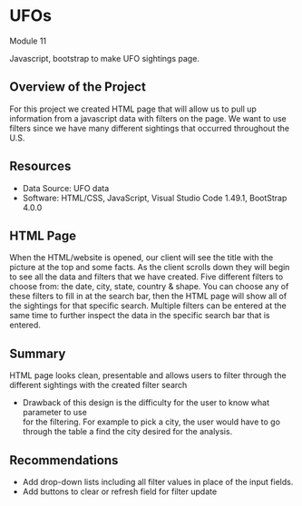 # UFOs
Module 11 

Javascript, bootstrap to make UFO sightings page.

## Overview of the Project
For this project we created HTML page that will allow us to pull up information from a javascript data with filters on the page. We want to use filters since we have many different sightings that occurred throughout the U.S.

## Resources
-   Data Source: UFO data
- Software: HTML/CSS, JavaScript, Visual Studio Code 1.49.1, BootStrap 4.0.0

## HTML Page 
When the HTML/website is opened, our client will see the title with the picture at the top and some facts. As the client scrolls down they will begin to see all the data and filters that we have created. Five different filters to choose from: the date, city, state, country & shape. You can choose any of these filters to fill in at the search bar, then the HTML page will show all of the sightings for that specific search. Multiple filters can be entered at the same time to further inspect the data in the specific search bar that is entered.

## Summary
HTML page looks clean, presentable and allows users to filter through the different sightings with the created filter search

*   Drawback of this design is the difficulty for the user to know what parameter to use  
    for the filtering. For example to pick a city, the user would have to go through the table a find the city desired for the analysis.

## Recommendations
*   Add drop-down lists including all filter values in place of the input fields. 
*   Add buttons to clear or refresh field for filter update
    